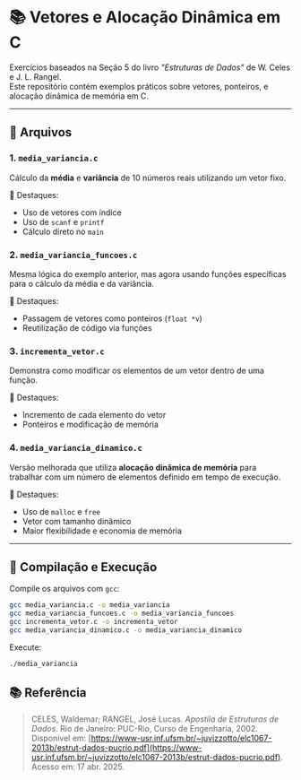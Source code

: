 # 📚 Vetores e Alocação Dinâmica em C

Exercícios baseados na Seção 5 do livro *"Estruturas de Dados"* de W. Celes e J. L. Rangel.  
Este repositório contém exemplos práticos sobre vetores, ponteiros, e alocação dinâmica de memória em C.

---

## 📁 Arquivos

### 1. `media_variancia.c`
Cálculo da **média** e **variância** de 10 números reais utilizando um vetor fixo.

📌 Destaques:
- Uso de vetores com índice
- Uso de `scanf` e `printf`
- Cálculo direto no `main`

### 2. `media_variancia_funcoes.c`
Mesma lógica do exemplo anterior, mas agora usando funções específicas para o cálculo da média e da variância.

📌 Destaques:
- Passagem de vetores como ponteiros (`float *v`)
- Reutilização de código via funções

### 3. `incrementa_vetor.c`
Demonstra como modificar os elementos de um vetor dentro de uma função.

📌 Destaques:
- Incremento de cada elemento do vetor
- Ponteiros e modificação de memória

### 4. `media_variancia_dinamico.c`
Versão melhorada que utiliza **alocação dinâmica de memória** para trabalhar com um número de elementos definido em tempo de execução.

📌 Destaques:
- Uso de `malloc` e `free`
- Vetor com tamanho dinâmico
- Maior flexibilidade e economia de memória

---

## 🧪 Compilação e Execução

Compile os arquivos com `gcc`:

```bash
gcc media_variancia.c -o media_variancia
gcc media_variancia_funcoes.c -o media_variancia_funcoes
gcc incrementa_vetor.c -o incrementa_vetor
gcc media_variancia_dinamico.c -o media_variancia_dinamico
```

Execute:

```bash
./media_variancia
```

## 📚 Referência

> CELES, Waldemar; RANGEL, José Lucas. *Apostila de Estruturas de Dados*. Rio de Janeiro: PUC-Rio, Curso de Engenharia, 2002. Disponível em: [https://www-usr.inf.ufsm.br/~juvizzotto/elc1067-2013b/estrut-dados-pucrio.pdf](https://www-usr.inf.ufsm.br/~juvizzotto/elc1067-2013b/estrut-dados-pucrio.pdf). Acesso em: 17 abr. 2025.
